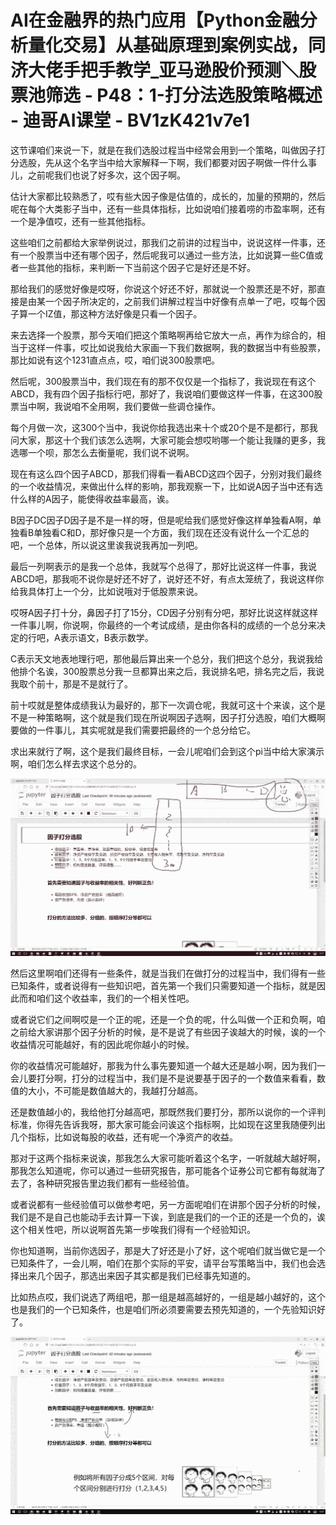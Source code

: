 # AI在金融界的热门应用【Python金融分析量化交易】从基础原理到案例实战，同济大佬手把手教学_亚马逊股价预测＼股票池筛选 - P48：1-打分法选股策略概述 - 迪哥AI课堂 - BV1zK421v7e1

这节课咱们来说一下，就是在我们选股过程当中经常会用到一个策略，叫做因子打分选股，先从这个名字当中给大家解释一下啊，我们都要对因子啊做一件什么事儿，之前呢我们也说了好多次，这个因子啊。

估计大家都比较熟悉了，哎有些大因子像是估值的，成长的，加量的预期的，然后呢在每个大类影子当中，还有一些具体指标，比如说咱们接着唠的市盈率啊，还有一个是净值哎，还有一些其他指标。

这些咱们之前都给大家举例说过，那我们之前讲的过程当中，说说这样一件事，还有一个股票当中还有哪个因子，然后呢我可以通过一些方法，比如说算一些C值或者一些其他的指标，来判断一下当前这个因子它是好还是不好。

那给我们的感觉好像是哎呀，你说这个好还不好，那就说一个股票还是不好，那直接是由某一个因子所决定的，之前我们讲解过程当中好像有点单一了吧，哎每个因子算一个IZ值，那这种方法好像是只看一个因子。

来去选择一个股票，那今天咱们把这个策略啊再给它放大一点，再作为综合的，相当于这样一件事，哎比如说我给大家画一下我们数据啊，我的数据当中有些股票，那比如说有这个1231直点点，哎，咱们说300股票吧。

然后呢，300股票当中，我们现在有的那不仅仅是一个指标了，我说现在有这个ABCD，我有四个因子指标行吧，那好了，我说咱们要做这样一件事，在这300股票当中啊，我说咱不全用啊，我们要做一些调仓操作。

每个月做一次，这300个当中，我说你给我选出来十个或20个是不是都行，那我问大家，那这十个我们该怎么选啊，大家可能会想哎哟哪一个能让我赚的更多，我选哪一个呗，那怎么去衡量呢，我们说不说啊。

现在有这么四个因子ABCD，那我们得看一看ABCD这四个因子，分别对我们最终的一个收益情况，来做出什么样的影响，那我观察一下，比如说A因子当中还有选什么样的A因子，能使得收益率最高，诶。

B因子DC因子D因子是不是一样的呀，但是呢给我们感觉好像这样单独看A啊，单独看B单独看C和D，那好像只是一个方面，我们现在还没有说什么一个汇总的吧，一个总体，所以说这里诶我说我再加一列吧。

最后一列啊表示的是我一个总体，我就写个总得了，那好比说这样一件事，我说ABCD吧，那我呃不说你是好还不好了，说好还不好，有点太笼统了，我说这样你给我具体打上一个分，比如说哦对于低股票来说。

哎呀A因子打十分，鼻因子打了15分，CD因子分别有分吧，那好比说这样就这样一件事儿啊，你说啊，你最终的一个考试成绩，是由你各科的成绩的一个总分来决定的行吧，A表示语文，B表示数学。

C表示天文地表地理行吧，那他最后算出来一个总分，我们把这个总分，我说我给他排个名诶，300股票总分我一旦都算出来之后，我说排名吧，排名完之后，我说我取个前十，那是不是就行了。

前十哎就是整体成绩我认为最好的，那下一次调仓呢，我就可这十个来诶，这个是不是一种策略啊，这个就是我们现在所说啊因子选啊，因子打分选股，咱们大概啊要做的一件事儿，其实呢就是我们需要把最终的一个总分给它。

求出来就行了啊，这个是我们最终目标，一会儿呢咱们会到这个pi当中给大家演示啊，咱们怎么样去求这个总分的。



![](img/0cdf848991125e7055e716a0978a404f_1.png)

然后这里啊咱们还得有一些条件，就是当我们在做打分的过程当中，我们得有一些已知条件，或者说得有一些知识吧，首先第一个我们只需要知道一个指标，就是因此而和咱们这个收益率，我们的一个相关性吧。

或者说它们之间啊哎是一个正的呢，还是一个负的呢，什么叫做一个正和负啊，咱之前给大家讲那个因子分析的时候，是不是说了有些因子诶越大的时候，诶的一个收益情况可能越好，有的因此呢你越小的时候。

你的收益情况可能越好，那我为什么事先要知道一个越大还是越小啊，因为我们一会儿要打分啊，打分的过程当中，我们是不是说要基于因子的一个数值来看看，数值的大小，不可能是数值越大的，我越打分越高。

还是数值越小的，我给他打分越高吧，那既然我们要打分，那所以说你的一个评判标准，你得先告诉我呀，那大家可能会问诶这个指标啊，比如现在这里我随便列出几个指标，比如说每股的收益，还有呢一个净资产的收益。

那对于这两个指标来说诶，那我怎么大家可能听着这个名字，一听就越大越好啊，那我怎么知道呢，你可以通过一些研究报告，那可能各个证券公司它都有每就海了去了，各种研究报告里边我们都有一些经验值。

或者说都有一些经验值可以做参考吧，另一方面呢咱们在讲那个因子分析的时候，我们是不是自己也能动手去计算一下诶，到底是我们的一个正的还是一个负的，诶这个相关性吧，所以说啊首先第一步唉我们得有一个经验知识。

你也知道啊，当前你选因子，那是大了好还是小了好，这个呢咱们就当做它是一个已知条件了，一会儿啊，咱们在那个实际的平安，请平台写策略当中，我们也会选择出来几个因子，那选出来因子其实都是我们已经事先知道的。

比如热点哎，我们说选了两组吧，那一组是越高越好的，一组是越小越好的，这个也是我们的一个已知条件，也是咱们所必须要需要去预先知道的，一个先验知识好了。



![](img/0cdf848991125e7055e716a0978a404f_3.png)